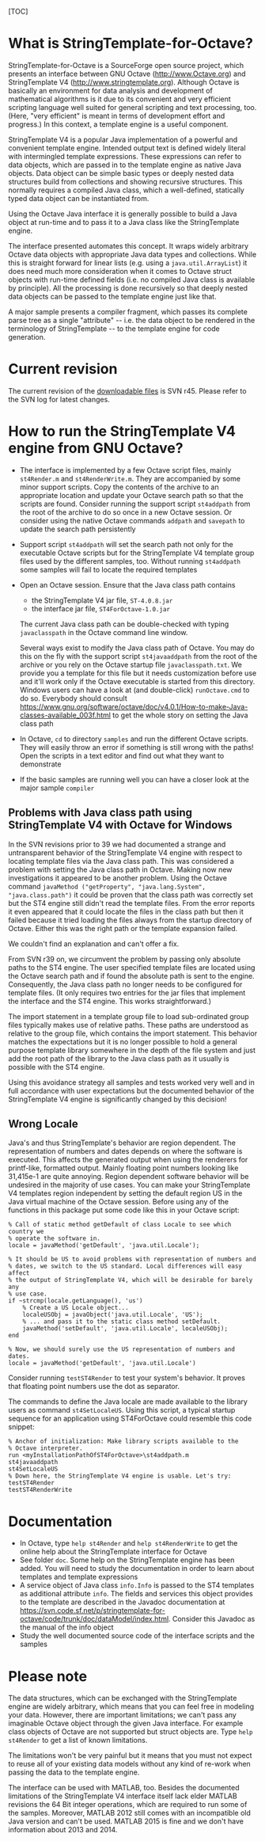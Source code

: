 [TOC]

# What is StringTemplate-for-Octave? #

StringTemplate-for-Octave is a SourceForge open source project, which
presents an interface between GNU Octave (<http://www.Octave.org>) and
StringTemplate V4 (<http://www.stringtemplate.org>). Although Octave is
basically an environment for data analysis and development of mathematical
algorithms is it due to its convenient and very efficient scripting
language well suited for general scripting and text processing, too.
(Here, "very efficient" is meant in terms of development effort and
progress.) In this context, a template engine is a useful component.

StringTemplate V4 is a popular Java implementation of a powerful and
convenient template engine. Intended output text is defined widely literal
with intermingled template expressions. These expressions can refer to
data objects, which are passed in to the template engine as native Java
objects. Data object can be simple basic types or deeply nested data
structures build from collections and showing recursive structures. This
normally requires a compiled Java class, which a well-defined, statically
typed data object can be instantiated from.

Using the Octave Java interface it is generally possible to build a Java
object at run-time and to pass it to a Java class like the StringTemplate
engine.

The interface presented automates this concept. It wraps widely arbitrary
Octave data objects with appropriate Java data types and collections.
While this is straight forward for linear lists (e.g. using a
`java.util.ArrayList`) it does need much more consideration when it
comes to Octave struct objects with run-time defined fields (i.e. no
compiled Java class is available by principle). All the processing is done
recursively so that deeply nested data objects can be passed to the
template engine just like that.

A major sample presents a compiler fragment, which passes its complete
parse tree as a single "attribute" -- i.e. the data object to be rendered
in the terminology of StringTemplate -- to the template engine for code
generation.

# Current revision #

The current revision of the [downloadable files](https://sourceforge.net/projects/stringtemplate-for-octave/) is SVN r45. Please refer to
the SVN log for latest changes.

# How to run the StringTemplate V4 engine from GNU Octave? #

-   The interface is implemented by a few Octave script files, mainly
    `st4Render.m` and `st4RenderWrite.m`. They are accompanied by some
    minor support scripts. Copy the contents of the archive to an
    appropriate location and update your Octave search path so that the
    scripts are found. Consider running the support script `st4addpath`
    from the root of the archive to do so once in a new Octave session. Or
    consider using the native Octave commands `addpath` and `savepath` to
    update the search path persistently
-   Support script `st4addpath` will set the search path not only for the
    executable Octave scripts but for the StringTemplate V4 template group
    files used by the different samples, too. Without running `st4addpath`
    some samples will fail to locate the required templates
-   Open an Octave session. Ensure that the Java class path contains

    -   the StringTemplate V4 jar file, `ST-4.0.8.jar`
    -   the interface jar file, `ST4ForOctave-1.0.jar`

    The current Java class path can be double-checked with typing
    `javaclasspath` in the Octave command line window.
    
    Several ways exist to modify the Java class path of Octave. You may do
    this on the fly with the support script `st4javaaddpath` from the root
    of the archive or you rely on the Octave startup file
    `javaclasspath.txt`. We provide you a template for this file but it
    needs customization before use and it'll work only if the Octave
    executable is started from this directory. Windows users can have a
    look at (and double-click) `runOctave.cmd` to do so. Everybody should
    consult
    <https://www.gnu.org/software/octave/doc/v4.0.1/How-to-make-Java-classes-available_003f.html>
    to get the whole story on setting the Java class path

-   In Octave, `cd` to directory `samples` and run the different Octave
    scripts. They will easily throw an error if something is still wrong
    with the paths! Open the scripts in a text editor and find out what
    they want to demonstrate
-   If the basic samples are running well you can have a closer look at
    the major sample `compiler`

## Problems with Java class path using StringTemplate V4 with Octave for Windows ##

In the SVN revisions prior to 39 we had documented a strange and
untransparent behavior of the StringTemplate V4 engine with respect to
locating template files via the Java class path. This was considered a
problem with setting the Java class path in Octave. Making now new
investigations it appeared to be another problem. Using the Octave command
`javaMethod ("getProperty", "java.lang.System", "java.class.path")`
it could be proven that the class path was correctly set but the ST4
engine still didn't read the template files. From the error reports it
even appeared that it could locate the files in the class path but then it
failed because it tried loading the files always from the startup
directory of Octave. Either this was the right path or the template
expansion failed.

We couldn't find an explanation and can't offer a fix. 

From SVN r39 on, we circumvent the problem by passing only absolute paths
to the ST4 engine. The user specified template files are located using the
Octave search path and if found the absolute path is sent to the engine.
Consequently, the Java class path no longer needs to be configured for
template files. (It only requires two entries for the jar files that
implement the interface and the ST4 engine. This works straightforward.)

The import statement in a template group file to load sub-ordinated group
files typically makes use of relative paths. These paths are understood as
relative to the group file, which contains the import statement. This
behavior matches the expectations but it is no longer possible to hold a
general purpose template library somewhere in the depth of the file system
and just add the root path of the library to the Java class path as it
usually is possible with the ST4 engine.

Using this avoidance strategy all samples and tests worked very well and
in full accordance with user expectations but the documented behavior of
the StringTemplate V4 engine is significantly changed by this decision!

## Wrong Locale ##

Java's and thus StringTemplate's behavior are region dependent. The
representation of numbers and dates depends on where the software is
executed. This affects the generated output when using the renderers for
printf-like, formatted output. Mainly floating point numbers looking like
31,415e-1 are quite annoying. Region dependent software behavior will be
undesired in the majority of use cases. You can make your StringTemplate
V4 templates region independent by setting the default region US in the
Java virtual machine of the Octave session. Before using any of the
functions in this package put some code like this in your Octave script:

    % Call of static method getDefault of class Locale to see which country we
    % operate the software in.
    locale = javaMethod('getDefault', 'java.util.Locale');

    % It should be US to avoid problems with representation of numbers and
    % dates, we switch to the US standard. Local differences will easy affect
    % the output of StringTemplate V4, which will be desirable for barely any
    % use case.
    if ~strcmp(locale.getLanguage(), 'us')
        % Create a US Locale object...
        localeUSObj = javaObject('java.util.Locale', 'US');
        % ... and pass it to the static class method setDefault.
        javaMethod('setDefault', 'java.util.Locale', localeUSObj);
    end

    % Now, we should surely use the US representation of numbers and dates.
    locale = javaMethod('getDefault', 'java.util.Locale')

Consider running `testST4Render` to test your system's behavior. It proves
that floating point numbers use the dot as separator.

The commands to define the Java locale are made available to the library
users as command `st4SetLocaleUS`. Using this script, a typical startup
sequence for an application using ST4ForOctave could resemble this code
snippet:

    % Anchor of initialization: Make library scripts available to the
    % Octave interpreter.
    run <myInstallationPathOfST4ForOctave>\st4addpath.m
    st4javaaddpath
    st4SetLocaleUS
    % Down here, the StringTemplate V4 engine is usable. Let's try:
    testST4Render
    testST4RenderWrite

# Documentation #

-   In Octave, type `help st4Render` and `help st4RenderWrite` to get the
    online help about the StringTemplate interface for Octave
-   See folder `doc`. Some help on the StringTemplate engine has been added.
    You will need to study the documentation in order to learn about
    templates and template expressions
-   A service object of Java class `info.Info` is passed to the ST4
    templates as additional attribute `info`. The fields and services this
    object provides to the template are described in the Javadoc
    documentation at
    <https://svn.code.sf.net/p/stringtemplate-for-octave/code/trunk/doc/dataModel/index.html>.
    Consider this Javadoc as the manual of the info object
-   Study the well documented source code of the interface scripts and the
    samples

# Please note #

The data structures, which can be exchanged with the StringTemplate engine
are widely arbitrary, which means that you can feel free in modeling your
data. However, there are important limitations; we can't pass any
imaginable Octave object through the given Java interface. For example
class objects of Octave are not supported but struct objects are. Type
`help st4Render` to get a list of known limitations.

The limitations won't be very painful but it means that you must not
expect to reuse all of your existing data models without any kind of
re-work when passing the data to the template engine.

The interface can be used with MATLAB, too. Besides the documented
limitations of the StringTemplate V4 interface itself lack elder MATLAB
revisions the 64 Bit integer operations, which are required to run some of
the samples. Moreover, MATLAB 2012 still comes with an incompatible old
Java version and can't be used. MATLAB 2015 is fine and we don't have
information about 2013 and 2014.
